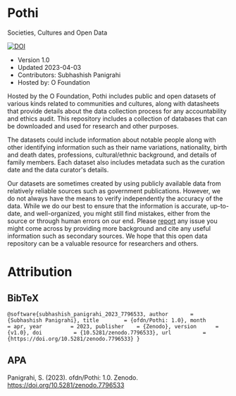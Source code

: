 # Pothi
Societies, Cultures and Open Data

[![DOI](https://zenodo.org/badge/623201341.svg)](https://zenodo.org/badge/latestdoi/623201341)


* Version 1.0
* Updated 2023-04-03
* Contributors: Subhashish Panigrahi
* Hosted by: O Foundation

Hosted by the O Foundation, Pothi includes public and open datasets of various kinds related to communities and cultures, along with datasheets that provide details about the data collection process for any accountability and ethics audit. This repository includes a collection of databases that can be downloaded and used for research and other purposes.

The datasets could include information about notable people along with other identifying information such as their name variations, nationality, birth and death dates, professions, cultural/ethnic background, and details of family members. Each dataset also includes metadata such as the curation date and the data curator's details.

Our datasets are sometimes created by using publicly available data from relatively reliable sources such as government publications. However, we do not always have the means to verify independently the accuracy of the data. While we do our best to ensure that the information is accurate, up-to-date, and well-organized, you might still find mistakes, either from the source or through human errors on our end. Please [report](https://github.com/ofdn/Pothi/issues) any issue you might come across by providing more background and cite any useful information such as secondary sources. We hope that this open data repository can be a valuable resource for researchers and others.

# Attribution

## BibTeX
`
@software{subhashish_panigrahi_2023_7796533,
  author       = {Subhashish Panigrahi},
  title        = {ofdn/Pothi: 1.0},
  month        = apr,
  year         = 2023,
  publisher    = {Zenodo},
  version      = {v1.0},
  doi          = {10.5281/zenodo.7796533},
  url          = {https://doi.org/10.5281/zenodo.7796533}
}
`
## APA
Panigrahi, S. (2023). ofdn/Pothi: 1.0. Zenodo. https://doi.org/10.5281/zenodo.7796533

